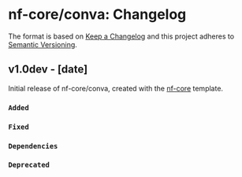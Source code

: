 # nf-core/conva: Changelog

The format is based on [Keep a Changelog](https://keepachangelog.com/en/1.0.0/)
and this project adheres to [Semantic Versioning](https://semver.org/spec/v2.0.0.html).

## v1.0dev - [date]

Initial release of nf-core/conva, created with the [nf-core](https://nf-co.re/) template.

### `Added`

### `Fixed`

### `Dependencies`

### `Deprecated`
